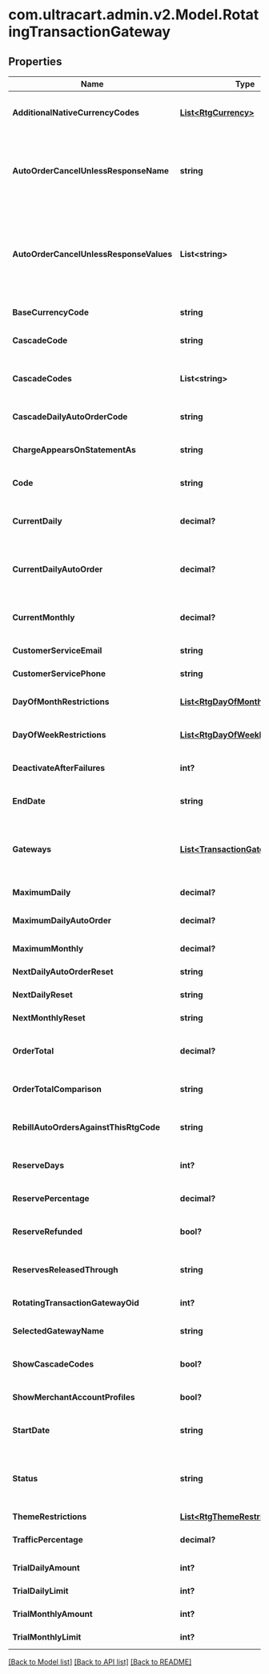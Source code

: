 # com.ultracart.admin.v2.Model.RotatingTransactionGateway
## Properties

Name | Type | Description | Notes
------------ | ------------- | ------------- | -------------
**AdditionalNativeCurrencyCodes** | [**List&lt;RtgCurrency&gt;**](RtgCurrency.md) | An array of all currencies known to the UltraCart system and a boolean indicating whether this gateway supports that currency. | [optional] 
**AutoOrderCancelUnlessResponseName** | **string** | Advanced feature for canceling an auto order unless the transaction gateway response contains a field with this name.  If specified, this field must exist and the value must equal a value in the auto_order_cancel_unless_response_values array | [optional] 
**AutoOrderCancelUnlessResponseValues** | **List&lt;string&gt;** | Advanced feature for canceling an auto order unless the transaction gateway response contains a field with the name specified in auto_order_cancel_unless_response_name.  If specified, this field must exist and the value must equal a value in this array.  If nothing matches, the auto order is canceled. | [optional] 
**BaseCurrencyCode** | **string** | The base currency code for your gateway.  For example, USD. | [optional] 
**CascadeCode** | **string** | Optional field specifying a different rotating gateway to use if this gateway fails to process the transaction. | [optional] 
**CascadeCodes** | **List&lt;string&gt;** | A list of other rotating transaction gateways that can be used as a lookup to assign actions based on failures of this gateway | [optional] 
**CascadeDailyAutoOrderCode** | **string** | The code for the next rotating gateway that should be used when this gateway reaches a daily limit | [optional] 
**ChargeAppearsOnStatementAs** | **string** | Optional field providing an alternate Charge Appears As value for this rotating gateway | [optional] 
**Code** | **string** | A human friendly short code used to recognize and differentiate this rotating gateway with other rotating gateways | [optional] 
**CurrentDaily** | **decimal?** | The current daily dollar amount this gateway has processed.  Providing this will allow UltraCart to track the monthly amount going forward. | [optional] 
**CurrentDailyAutoOrder** | **decimal?** | The current daily dollar amount of auto orders (recurring) this gateway has processed.  Providing this will allow UltraCart to track the monthly amount going forward. | [optional] 
**CurrentMonthly** | **decimal?** | The current monthly dollar amount this gateway has processed.  Providing this will allow UltraCart to track the monthly amount going forward. | [optional] 
**CustomerServiceEmail** | **string** | The customer service email address for this gateway | [optional] 
**CustomerServicePhone** | **string** | The customer service phone number for this gateway | [optional] 
**DayOfMonthRestrictions** | [**List&lt;RtgDayOfMonthRestriction&gt;**](RtgDayOfMonthRestriction.md) | Array containing all 31 (possible) days and any optional restrictions for one or more days. | [optional] 
**DayOfWeekRestrictions** | [**List&lt;RtgDayOfWeekRestriction&gt;**](RtgDayOfWeekRestriction.md) | Array containing all seven days of the week and any optional restrictions for one or more days | [optional] 
**DeactivateAfterFailures** | **int?** | If non-zero, this gateway will be deactivated after reaching this amount of consecutive failures. | [optional] 
**EndDate** | **string** | Optional field to specify an absolute date when this gateway should stop accepting transactions | [optional] 
**Gateways** | [**List&lt;TransactionGateway&gt;**](TransactionGateway.md) | An array of all transaction gateways, not just the one currently configured for this rotating gateway. This allows for easy switching to another gateway.  The enabled property on the transaction gateway indicates which one is actually being used. | [optional] 
**MaximumDaily** | **decimal?** | The maximum daily dollar amount this gateway may process | [optional] 
**MaximumDailyAutoOrder** | **decimal?** | The maximum daily dollar amount of auto orders (recurring) this gateway may process | [optional] 
**MaximumMonthly** | **decimal?** | The maximum monthly dollar amount this gateway may process. | [optional] 
**NextDailyAutoOrderReset** | **string** | The date and time when this gateway daily limit for auto orders will reset | [optional] 
**NextDailyReset** | **string** | The date and time when this gateway daily limit will reset | [optional] 
**NextMonthlyReset** | **string** | The date and time when this gateway monthly limit will reset | [optional] 
**OrderTotal** | **decimal?** | This optional field is combined with order_total_comparison to determine if an order should be processed thorugh this gateway. | [optional] 
**OrderTotalComparison** | **string** | The math operator used to determine if the order total is allowed to process through this gateway. | [optional] 
**RebillAutoOrdersAgainstThisRtgCode** | **string** | If specified auto orders (rebills) are routed to this rotating gateway.  This may be needed because rebills lack a credit card cvv. | [optional] 
**ReserveDays** | **int?** | The number of days that your gateway holds any reserves.  This aids in profitability reporting. | [optional] 
**ReservePercentage** | **decimal?** | The percentage of an order which your gateway is holding in reserve.  This aids in profitability reporting. | [optional] 
**ReserveRefunded** | **bool?** | If true, reserves are refunded when an order is refunded.  This aids in profitability reporting. | [optional] 
**ReservesReleasedThrough** | **string** | An optional date specifying the date up to which your gateway has released all reserve funds.  This aids in profitability reporting. | [optional] 
**RotatingTransactionGatewayOid** | **int?** | Internal identifier used to store and retrieve this gateway information | [optional] 
**SelectedGatewayName** | **string** | The name of the currently selected transaction gateway used by this rotating gateway | [optional] 
**ShowCascadeCodes** | **bool?** | A boolean used by the builtin UltraCart UI to determine if cascading rtg codes should be shown | [optional] 
**ShowMerchantAccountProfiles** | **bool?** | A flag to help the UltraCart UI to know whether to show merchant account profiles or not. | [optional] 
**StartDate** | **string** | Optional field to specify an absolute date when this gateway should begin accepting transactions | [optional] 
**Status** | **string** | A field used to take a gateway offline without removing/deleting the configuration. Inactive marks the gateway as completely unusable.  Standby takes the gateway offline and will not be used unless all other active gateways fail. | [optional] 
**ThemeRestrictions** | [**List&lt;RtgThemeRestriction&gt;**](RtgThemeRestriction.md) | Optional restrictions by theme/storefront | [optional] 
**TrafficPercentage** | **decimal?** | Required field between 0 and 1 that dictates the percentage of traffic that should flow through this gateway | [optional] 
**TrialDailyAmount** | **int?** | If specified, limits the total daily count of trial orders | [optional] 
**TrialDailyLimit** | **int?** | If specified, limits the total daily dollar amount of trial orders | [optional] 
**TrialMonthlyAmount** | **int?** | If specified, limits the total month dollar amount of trial orders | [optional] 
**TrialMonthlyLimit** | **int?** | If specified, limits the total month count of trial orders | [optional] 


[[Back to Model list]](../README.md#documentation-for-models) [[Back to API list]](../README.md#documentation-for-api-endpoints) [[Back to README]](../README.md)

